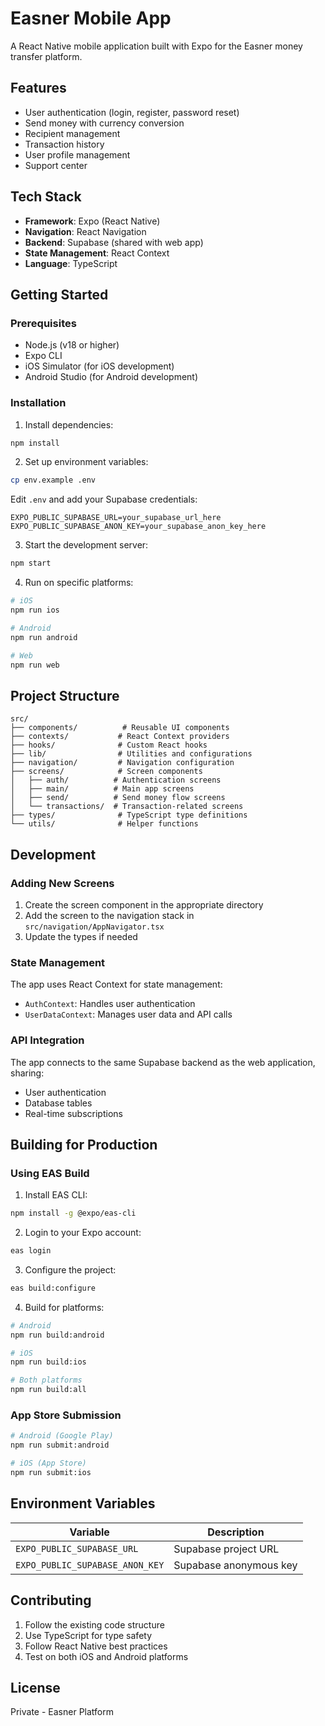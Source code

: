 # Easner Mobile App

A React Native mobile application built with Expo for the Easner money transfer platform.

## Features

- User authentication (login, register, password reset)
- Send money with currency conversion
- Recipient management
- Transaction history
- User profile management
- Support center

## Tech Stack

- **Framework**: Expo (React Native)
- **Navigation**: React Navigation
- **Backend**: Supabase (shared with web app)
- **State Management**: React Context
- **Language**: TypeScript

## Getting Started

### Prerequisites

- Node.js (v18 or higher)
- Expo CLI
- iOS Simulator (for iOS development)
- Android Studio (for Android development)

### Installation

1. Install dependencies:
```bash
npm install
```

2. Set up environment variables:
```bash
cp env.example .env
```

Edit `.env` and add your Supabase credentials:
```
EXPO_PUBLIC_SUPABASE_URL=your_supabase_url_here
EXPO_PUBLIC_SUPABASE_ANON_KEY=your_supabase_anon_key_here
```

3. Start the development server:
```bash
npm start
```

4. Run on specific platforms:
```bash
# iOS
npm run ios

# Android
npm run android

# Web
npm run web
```

## Project Structure

```
src/
├── components/          # Reusable UI components
├── contexts/           # React Context providers
├── hooks/              # Custom React hooks
├── lib/                # Utilities and configurations
├── navigation/         # Navigation configuration
├── screens/            # Screen components
│   ├── auth/          # Authentication screens
│   ├── main/          # Main app screens
│   ├── send/          # Send money flow screens
│   └── transactions/  # Transaction-related screens
├── types/              # TypeScript type definitions
└── utils/              # Helper functions
```

## Development

### Adding New Screens

1. Create the screen component in the appropriate directory
2. Add the screen to the navigation stack in `src/navigation/AppNavigator.tsx`
3. Update the types if needed

### State Management

The app uses React Context for state management:
- `AuthContext`: Handles user authentication
- `UserDataContext`: Manages user data and API calls

### API Integration

The app connects to the same Supabase backend as the web application, sharing:
- User authentication
- Database tables
- Real-time subscriptions

## Building for Production

### Using EAS Build

1. Install EAS CLI:
```bash
npm install -g @expo/eas-cli
```

2. Login to your Expo account:
```bash
eas login
```

3. Configure the project:
```bash
eas build:configure
```

4. Build for platforms:
```bash
# Android
npm run build:android

# iOS
npm run build:ios

# Both platforms
npm run build:all
```

### App Store Submission

```bash
# Android (Google Play)
npm run submit:android

# iOS (App Store)
npm run submit:ios
```

## Environment Variables

| Variable | Description |
|----------|-------------|
| `EXPO_PUBLIC_SUPABASE_URL` | Supabase project URL |
| `EXPO_PUBLIC_SUPABASE_ANON_KEY` | Supabase anonymous key |

## Contributing

1. Follow the existing code structure
2. Use TypeScript for type safety
3. Follow React Native best practices
4. Test on both iOS and Android platforms

## License

Private - Easner Platform
